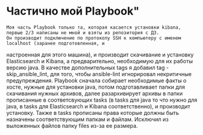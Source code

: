 # Частично мой Playbook"
    Моя часть Playbook только та, которая касается установки kibana, первые 2/3 написаны не мной и взяты из репозитория с ДЗ.
    Он производит подключение по протоколу SSH к компьютеру с именем localhost (заранее подготовленная, и
настроенная для этого машина), и производит скачивание и установку Elasticsearch и Kibana, а предварительно,
необходимую для их работы версию java. В качестве дополнительных tags я добавил  tag - skip_ansible_lint, для того, чтобы ansible-lint игнорировал некритичные предупреждения.
Playbook сначала собирает необходимые факты о хосте, нужные для установки java, потом
подготавливает папки для скачивания нужных архивов, далее разархивирует архивы в папки прописанные в соответсвующих tasks (в tasks для java то что нужно для java, в tasks для Elasticsearch и Kibana соответственно), и производит установку. Также в tasks прописаны права которые должны быть назначены
соответствующим папкам и файлам.
Исключил из выложенных файлов папку files из-за ее размера.


